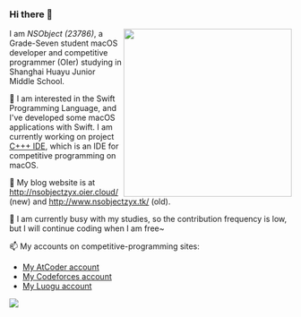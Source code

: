 ### Hi there 👋

<img align="right" src="https://github-readme-stats.vercel.app/api/top-langs/?username=23786" width='300px'>

I am _NSObject (23786)_, a Grade-Seven student macOS developer and competitive programmer (OIer) studying in Shanghai Huayu Junior Middle School.

🔭 I am interested in the Swift Programming Language, and I've developed some macOS applications with Swift. I am currently working on project [C+++ IDE](https://www.github.com/23786/Cppp-IDE), which is an IDE for competitive programming on macOS.

💬 My blog website is at <http://nsobjectzyx.oier.cloud/> (new) and <http://www.nsobjectzyx.tk/> (old).

🏫 I am currently busy with my studies, so the contribution frequency is low, but I will continue coding when I am free~


📫 My accounts on competitive-programming sites:

- [My AtCoder account](https://atcoder.jp/users/NSObject)
- [My Codeforces account](https://codeforces.com/profile/NSObject)
- [My Luogu account](https://www.luogu.com.cn/user/357545)


![](https://github-readme-stats.vercel.app/api?username=23786&show_icons=true) ![]()
